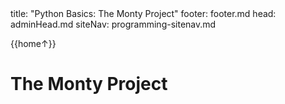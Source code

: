 <frontmatter>
title: "Python Basics: The Monty Project"
footer: footer.md
head: adminHead.md
siteNav: programming-sitenav.md
</frontmatter>

<include src="../../common/header.md" />

<div class="website-content" id="main">
<div id="toc">

{{home↑}}
  
</div>
<div id="main">

# The Monty Project

<include src="../monty/monty.mbdf" />

</div>
</div>